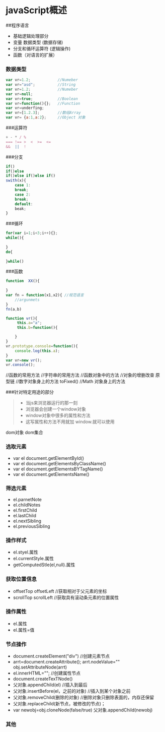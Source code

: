 # javaScript概述

##程序语言

  * 基础逻辑处理部分
  * 变量 数据类型 (数据存储)
  * 分支和循环运算符    (逻辑操作)
  * 函数（对语言的扩展）
 ### 数据类型
```javascript
var vr=1.2;            //Numeber
var vr="asd";          //String
var vr=1.2;            //Numeber
var vr=null; 
var vr=true;           //Boolean
var vr=function(){};   //Function
var vr=underfing;
var vr=[1.2.3];        //数组Array
var vr= {a:1,a:2};     //Object 对象
```
###运算符
```javascript
+ - * / %
=== !== >  <  >=  <=
&&  ||  !
```
###分支
```javascript
if()
if()else
if()else if()else if()
swith(x){
	case 1:
	break;
	case 2:
	break;
	default:
	beak;
}
```
###循环
```javascript
for(var i=1;i<3;i++){};
while(){
	
}
do{
	
}while()
```
###函数
```javascript
function  XX(){
	
}
var fn = function(x1,x2){ //规范语言
	//argunmets
}
fn(a,b)

function vr(){
	 this.a="a";
	 this.b=function(){

	}
}
vr.prototype.console=function(){
	console.log(this.a);
}
var vr=new vr();
vr.console();
```
//函数的常用方法
//字符串的常用方法
//函数对象中的方法
//对象的增删改查 原型链
//数字对象身上的方法 toFixed()
//Math 对象身上的方法



###针对特定用途的部分
> * 当js来浏览器运行的那一刻
> * 浏览器会创建一个window对象
> * window对象中很多的属性和方法
> * 这写属性和方法不用就加 window.就可以使用
 
dom对象  dom集合


### 选取元素

* var el document.getElementById()
* var el document.getElementsByClassName()
* var el document.getElementsBYTagName()
* var el document.getElementsName()

### 筛选元素
* el.parnetNote
* el.childNotes
* el.firstChild
* el.lastChild
* el.nextSibling
* el.previousSibling
### 操作样式
* el.styel.属性
* el.currentStyle.属性
* getComputedStle(el,null).属性

### 获取位置信息
* offsetTop   offsetLeft  //获取相对于父元素的坐标
* scrollTop   scrollLeft  //获取具有滚动条元素的位置属性
### 操作属性
* el.属性
* el.属性=值

### 节点操作
* document.createElement("div")  //创建元素节点
* arrt=document.createAttribute();
  arrt.nodeValue=""
  obj.setAttributeNode(arrt)
* el.innerHTML="";               //创建属性节点
* document.createTexTNode()
* 父对象.appendChild(el)     //插入到最后
* 父对象.insertBefore(el，之前的对象)  //插入到某个对象之前
* 父对象.removeChild(删除的对象)     //删除对象只删除表面的，内存还保留
* 父对象.replaceChild(新节点，被修改的节点)；
* var newobj=obj.cloneNode(false/true)
  父对象.appendChild(newobj)
### 其他